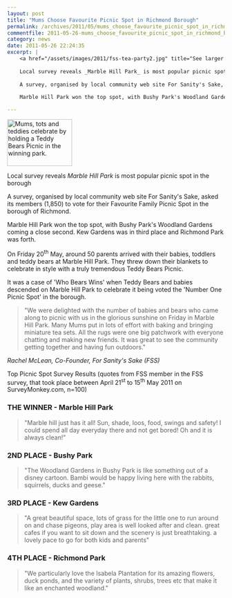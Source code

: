 ```yaml
---
layout: post
title: "Mums Choose Favourite Picnic Spot in Richmond Borough"
permalink: /archives/2011/05/mums_choose_favourite_picnic_spot_in_richmond_boro.html
commentfile: 2011-05-26-mums_choose_favourite_picnic_spot_in_richmond_boro
category: news
date: 2011-05-26 22:24:35
excerpt: |
    <a href="/assets/images/2011/fss-tea-party2.jpg" title="See larger version of - Mums, tots and teddies celebrate by holding a Teddy Bears Picnic in the winning park"><img src="/assets/images/2011/fss-tea-party2_thumb.jpg" width="150" height="108" alt="Mums, tots and teddies celebrate by holding a Teddy Bears Picnic in the winning park." class="photo right" /></a>
    
    Local survey reveals _Marble Hill Park_ is most popular picnic spot in the borough
    
    A survey, organised by local community web site For Sanity's Sake, asked its members (1,850) to vote for their Favourite Family Picnic Spot in the borough of Richmond.
    
    Marble Hill Park won the top spot, with Bushy Park's Woodland Gardens coming a close second. Kew Gardens was in third place.

---
```


<a href="/assets/images/2011/fss-tea-party2.jpg" title="See larger version of - Mums, tots and teddies celebrate by holding a Teddy Bears Picnic in the winning park"><img src="/assets/images/2011/fss-tea-party2_thumb.jpg" width="150" height="108" alt="Mums, tots and teddies celebrate by holding a Teddy Bears Picnic in the winning park." class="photo right" /></a>

Local survey reveals *Marble Hill Park* is most popular picnic spot in the borough

A survey, organised by local community web site For Sanity's Sake, asked its members (1,850) to vote for their Favourite Family Picnic Spot in the borough of Richmond.

Marble Hill Park won the top spot, with Bushy Park's Woodland Gardens coming a close second. Kew Gardens was in third place and Richmond Park was forth.

On Friday 20<sup>th</sup> May, around 50 parents arrived with their babies, toddlers and teddy bears at Marble Hill Park. They threw down their blankets to celebrate in style with a truly tremendous Teddy Bears Picnic.

It was a case of 'Who Bears Wins' when Teddy Bears and babies descended on Marble Hill Park to celebrate it being voted the 'Number One Picnic Spot' in the borough.

> "We were delighted with the number of babies and bears who came along to picnic with us in the glorious sunshine on Friday in Marble Hill Park. Many Mums put in lots of effort with baking and bringing miniature tea sets. All the rugs were one big patchwork with everyone chatting and making new friends. It was great to see the community getting together and having fun outdoors."

<cite>Rachel McLean, Co-Founder, For Sanity's Sake (FSS)</cite>

Top Picnic Spot Survey Results (quotes from FSS member in the FSS survey, that took place between April 21<sup>st</sup> to 15<sup>th</sup> May 2011 on SurveyMonkey.com, n=100)

### THE WINNER - Marble Hill Park

> "Marble hill just has it all! Sun, shade, loos, food, swings and safety! I could spend all day everyday there and not get bored! Oh and it is always clean!"

### 2ND PLACE - Bushy Park

> "The Woodland Gardens in Bushy Park is like something out of a disney cartoon. Bambi would be happy living here with the rabbits, squirrels, ducks and geese."

### 3RD PLACE - Kew Gardens

> "A great beautiful space, lots of grass for the little one to run around on and chase pigeons, play area is well looked after and clean. great cafes if you want to sit down and the scenery is just breathtaking. a lovely pace to go for both kids and parents"

### 4TH PLACE - Richmond Park

> "We particularly love the Isabela Plantation for its amazing flowers, duck ponds, and the variety of plants, shrubs, trees etc that make it like an enchanted woodland."
